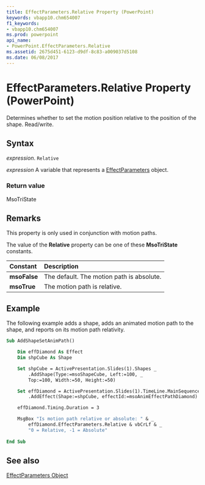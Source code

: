 ```yaml
---
title: EffectParameters.Relative Property (PowerPoint)
keywords: vbapp10.chm654007
f1_keywords:
- vbapp10.chm654007
ms.prod: powerpoint
api_name:
- PowerPoint.EffectParameters.Relative
ms.assetid: 2675d451-6123-d9df-8c83-a009037d5108
ms.date: 06/08/2017
---
```



# EffectParameters.Relative Property (PowerPoint)

Determines whether to set the motion position relative to the position of the shape. Read/write.


## Syntax

 _expression_. `Relative`

 _expression_ A variable that represents a [EffectParameters](./PowerPoint.EffectParameters.md) object.


### Return value

MsoTriState


## Remarks

This property is only used in conjunction with motion paths.

The value of the  **Relative** property can be one of these **MsoTriState** constants.



|**Constant**|**Description**|
|:-----|:-----|
|**msoFalse**|The default. The motion path is absolute.|
|**msoTrue**| The motion path is relative.|

## Example

The following example adds a shape, adds an animated motion path to the shape, and reports on its motion path relativity.


```vb
Sub AddShapeSetAnimPath()

    Dim effDiamond As Effect
    Dim shpCube As Shape

    Set shpCube = ActivePresentation.Slides(1).Shapes _
        .AddShape(Type:=msoShapeCube, Left:=100, _
        Top:=100, Width:=50, Height:=50)

    Set effDiamond = ActivePresentation.Slides(1).TimeLine.MainSequence _
        .AddEffect(Shape:=shpCube, effectId:=msoAnimEffectPathDiamond)

    effDiamond.Timing.Duration = 3

    MsgBox "Is motion path relative or absolute: " & _
        effDiamond.EffectParameters.Relative & vbCrLf & _
        "0 = Relative, -1 = Absolute"
		
End Sub
```


## See also



[EffectParameters Object](PowerPoint.EffectParameters.md)

